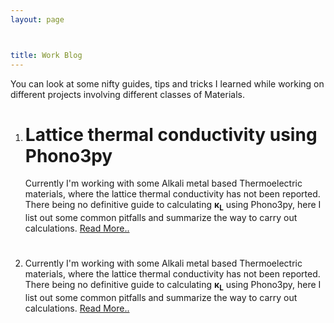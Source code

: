 ```yaml
---
layout: page



title: Work Blog
---
```


You can look at some nifty guides, tips and tricks I learned while working on different projects involving different classes of Materials.
<ol type="1">
<li>
<h1>Lattice thermal conductivity using Phono3py</h1>
Currently I'm working with some Alkali metal based Thermoelectric materials, where the lattice thermal conductivity has not been
reported. There being no definitive guide to calculating <b>&kappa;<sub>L</sub></b> using Phono3py, here I list out some common pitfalls and summarize the way to carry out calculations. <a href=http://s-utkarsh.github.io/k_lattice>Read More..</a>
</li>

<li>
<h1></h1>
Currently I'm working with some Alkali metal based Thermoelectric materials, where the lattice thermal conductivity has not been
reported. There being no definitive guide to calculating <b>&kappa;<sub>L</sub></b> using Phono3py, here I list out some common pitfalls and summarize the way to carry out calculations. <a href=s-utkarsh.github.io/k_lattice>Read More..</a>
</li>

</ol>
